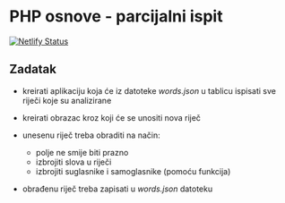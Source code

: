 # PHP osnove - parcijalni ispit

[![Netlify Status](https://api.netlify.com/api/v1/badges/48b33564-3b00-444a-b816-5afdc490a07b/deploy-status)](https://app.netlify.com/sites/php-parcijalni/deploys)

## Zadatak
- kreirati aplikaciju koja će iz datoteke *words.json* u tablicu ispisati sve riječi koje su analizirane
- kreirati obrazac kroz koji će se unositi nova riječ
- unesenu riječ treba obraditi na način:
    - polje ne smije biti prazno
    - izbrojiti slova u riječi
    - izbrojiti suglasnike i samoglasnike (pomoću funkcija)

- obrađenu riječ treba zapisati u *words.json* datoteku
